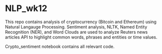 # NLP_wk12

This repo contains analysis of cryptocurrency (Bitcoin and Ethereum) using Natural Langauge Processing.  Sentiment analysis, NLTK, Named Entity Recognition (NER), and Word Clouds are used to analyze Reuters news articles API to highlight common words, phrases and entities or time values.  

Crypto_sentiment notebook contains all relevant code.